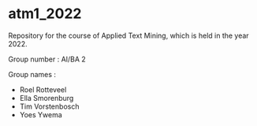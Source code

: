 # atm1_2022
Repository for the course of Applied Text Mining, which is held in the year 2022.

Group number : AI/BA 2

Group names : 
- Roel Rotteveel
- Ella Smorenburg
- Tim Vorstenbosch
- Yoes Ywema
